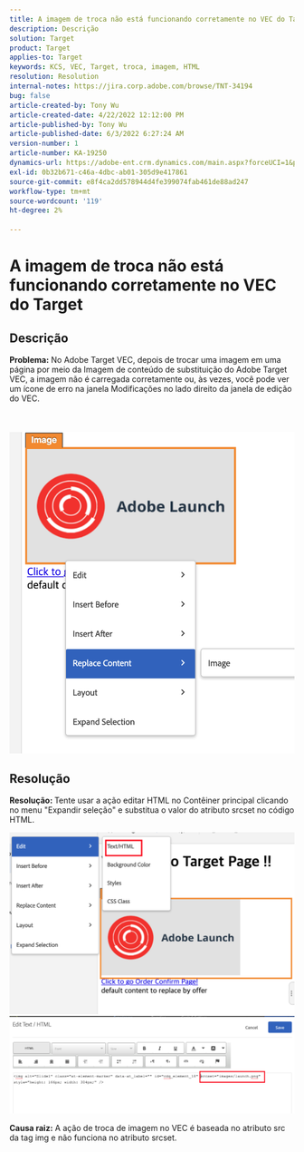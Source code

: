 ```yaml
---
title: A imagem de troca não está funcionando corretamente no VEC do Target
description: Descrição
solution: Target
product: Target
applies-to: Target
keywords: KCS, VEC, Target, troca, imagem, HTML
resolution: Resolution
internal-notes: https://jira.corp.adobe.com/browse/TNT-34194
bug: false
article-created-by: Tony Wu
article-created-date: 4/22/2022 12:12:00 PM
article-published-by: Tony Wu
article-published-date: 6/3/2022 6:27:24 AM
version-number: 1
article-number: KA-19250
dynamics-url: https://adobe-ent.crm.dynamics.com/main.aspx?forceUCI=1&pagetype=entityrecord&etn=knowledgearticle&id=9107d060-35c2-ec11-983e-0022480ab970
exl-id: 0b32b671-c46a-4dbc-ab01-305d9e417861
source-git-commit: e8f4ca2dd578944d4fe399074fab461de88ad247
workflow-type: tm+mt
source-wordcount: '119'
ht-degree: 2%

---
```


# A imagem de troca não está funcionando corretamente no VEC do Target

## Descrição

<b>Problema:</b> No Adobe Target VEC, depois de trocar uma imagem em uma página por meio da Imagem de conteúdo de substituição do Adobe Target VEC, a imagem não é carregada corretamente ou, às vezes, você pode ver um ícone de erro na janela Modificações no lado direito da janela de edição do VEC.<br><br> <br><br>![](assets/___dfd13de3-36c2-ec11-983e-0022480ab970___.png)

## Resolução




<b>Resolução: </b>Tente usar a ação editar HTML no Contêiner principal clicando no menu &quot;Expandir seleção&quot; e substitua o valor do atributo srcset no código HTML.

![](assets/0776b561-36c2-ec11-983e-0022480ab970.png)![](assets/e63bb087-36c2-ec11-983e-0022480ab970.png)





<b>Causa raiz:</b> A ação de troca de imagem no VEC é baseada no atributo src da tag img e não funciona no atributo srcset.
